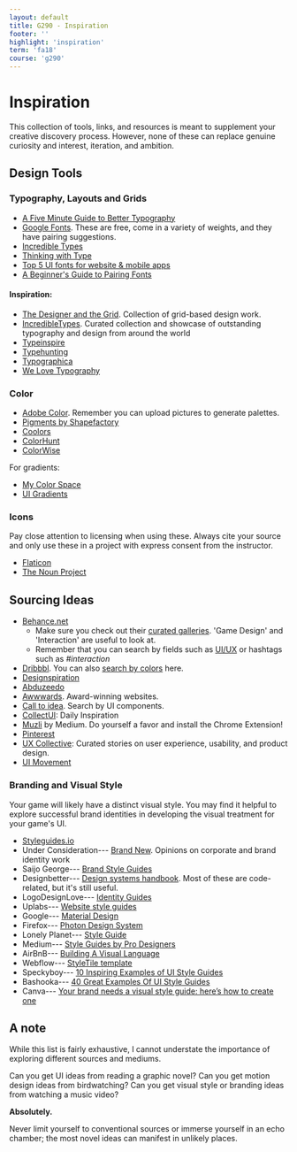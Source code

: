 ```yaml
---
layout: default
title: G290 - Inspiration
footer: ''
highlight: 'inspiration'
term: 'fa18'
course: 'g290'
---
```


# Inspiration
This collection of tools, links, and resources is meant to supplement your creative discovery process. However, none of these can replace genuine curiosity and interest, iteration, and ambition.

## Design Tools
### Typography, Layouts and Grids
 * [A Five Minute Guide to Better Typography](https://medium.muz.li/typography-that-sacred-cow-ea7a5909ca70)
 * [Google Fonts](https://fonts.google.com/). These are free, come in a variety of weights, and they have pairing suggestions.
 * [Incredible Types](http://incredibletypes.com/)
 * [Thinking with Type](http://thinkingwithtype.com/)
 * [Top 5 UI fonts for website & mobile apps](https://medium.muz.li/top-5-ui-fonts-for-website-mobile-apps-d78829e58f7e)
 * [A Beginner's Guide to Pairing Fonts](https://webdesign.tutsplus.com/articles/a-beginners-guide-to-pairing-fonts--webdesign-5706)

#### Inspiration:
 * [The Designer and the Grid](http://thedesignerandthegrid.tumblr.com/). Collection of grid-based design work.
 * [IncredibleTypes](http://incredibletypes.com/). Curated collection and showcase of outstanding typography and design from around the world
 * [Typeinspire](https://typeinspire.com/)
 * [Typehunting](http://typehunting.com/)
 * [Typographica](https://typographica.org/)
 * [We Love Typography](http://welovetypography.com/)

### Color
 * [Adobe Color](https://color.adobe.com/create/color-wheel/). Remember you can upload pictures to generate palettes.
 * [Pigments by Shapefactory](https://pigment.shapefactory.co/)
 * [Coolors](https://coolors.co/)
 * [ColorHunt](https://colorhunt.co/?ref=dribbble&shot=search_feature)
 * [ColorWise](https://colorwise.io/)

For gradients:
 *  [My Color Space](https://mycolor.space/)
 *  [UI Gradients](https://uigradients.com/)

### Icons
Pay close attention to licensing when using these. Always cite your source and only use these in a project with express consent from the instructor.

 * [Flaticon](https://www.flaticon.com/)
 * [The Noun Project](https://thenounproject.com/)

## Sourcing Ideas
 * [Behance.net](https://behance.net)
   * Make sure you check out their [curated galleries](https://www.behance.net/galleries). 'Game Design' and 'Interaction' are useful to look at.
   * Remember that you can search by fields such as [UI/UX](https://www.behance.net/search?field=132&content=projects&sort=featured_date&time=week&featured_on_behance=true) or hashtags such as _#interaction_
 * [Dribbbl](https://dribbble.com/shots). You can also [search by colors](https://dribbble.com/colors/109121) here.
 * [Designspiration](https://www.designspiration.net/)
 * [Abduzeedo](https://abduzeedo.com/)
 * [Awwwards](https://www.awwwards.com/). Award-winning websites.
 * [Call to idea](https://calltoidea.com/). Search by UI components.
 * [CollectUI](http://collectui.com/): Daily Inspiration
 * [Muzli](https://medium.muz.li/) by Medium. Do yourself a favor and install the Chrome Extension!
 * [Pinterest](https://www.pinterest.com/)
 * [UX Collective](https://uxdesign.cc/): Curated stories on user experience, usability, and product design.
 * [UI Movement](https://uimovement.com/)

### Branding and Visual Style
Your game will likely have a distinct visual style. You may find it helpful to explore successful brand identities in developing the visual treatment for your game's UI.

 * [Styleguides.io](http://styleguides.io/examples.html)
 * Under Consideration--- [Brand New](https://www.underconsideration.com/brandnew/). Opinions on corporate and brand identity work
 * Saijo George--- [Brand Style Guides](https://saijogeorge.com/brand-style-guide-examples/)
 * Designbetter--- [Design systems handbook](https://www.designbetter.co/design-systems-handbook/appendix). Most of these are code-related, but it's still useful.
 * LogoDesignLove--- [Identity Guides](https://www.logodesignlove.com/brand-identity-style-guides)
 * Uplabs--- [Website style guides](https://www.uplabs.com/posts/c/web/resources/style_guide)
 * Google--- [Material Design](https://material.io/guidelines/material-design/introduction.html)
 * Firefox--- [Photon Design System](https://design.firefox.com/photon/welcome.html)
 * Lonely Planet--- [Style Guide](http://rizzo.lonelyplanet.com/styleguide/design-elements/colours)
 * Medium--- [Style Guides by Pro Designers](https://medium.com/inspiration-supply/style-guides-by-pro-designers-5605707afc07)
 * AirBnB--- [Building A Visual Language](https://airbnb.design/building-a-visual-language/)
 * Webflow--- [StyleTile template](https://webflow.com/website/Style-Tile)
 * Speckyboy--- [10 Inspiring Examples of UI Style Guides](https://speckyboy.com/inspirational-examples-ui-style-guides/)
 * Bashooka--- [40 Great Examples Of UI Style Guides](https://bashooka.com/inspiration/40-great-examples-of-ui-style-guides/)
 * Canva--- [Your brand needs a visual style guide: here’s how to create one](https://www.canva.com/learn/your-brand-needs-a-visual-style-guide/)

## A note
While this list is fairly exhaustive, I cannot understate the importance of exploring different sources and mediums.

Can you get UI ideas from reading a graphic novel?
Can you get motion design ideas from birdwatching?
Can you get visual style or branding ideas from watching a music video?

__Absolutely.__

Never limit yourself to conventional sources or immerse yourself in an echo chamber; the most novel ideas can manifest in unlikely places.